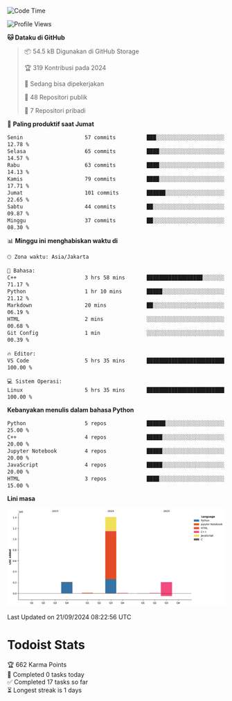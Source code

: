 <!--START_SECTION:waka-->
![Code Time](http://img.shields.io/badge/Code%20Time-40%20hrs%2034%20mins-blue)

![Profile Views](http://img.shields.io/badge/Profil%20dilihat-3-blue)

**🐱 Dataku di GitHub** 

> 📦 54.5 kB Digunakan di GitHub Storage 
 > 
> 🏆 319 Kontribusi pada 2024
 > 
> 💼 Sedang bisa dipekerjakan
 > 
> 📜 48 Repositori publik 
 > 
> 🔑 7 Repositori pribadi 
 > 
📅 **Paling produktif saat Jumat** 

```text
Senin                    57 commits          ███░░░░░░░░░░░░░░░░░░░░░░   12.78 % 
Selasa                   65 commits          ████░░░░░░░░░░░░░░░░░░░░░   14.57 % 
Rabu                     63 commits          ████░░░░░░░░░░░░░░░░░░░░░   14.13 % 
Kamis                    79 commits          ████░░░░░░░░░░░░░░░░░░░░░   17.71 % 
Jumat                    101 commits         ██████░░░░░░░░░░░░░░░░░░░   22.65 % 
Sabtu                    44 commits          ██░░░░░░░░░░░░░░░░░░░░░░░   09.87 % 
Minggu                   37 commits          ██░░░░░░░░░░░░░░░░░░░░░░░   08.30 % 
```


📊 **Minggu ini menghabiskan waktu di** 

```text
🕑︎ Zona waktu: Asia/Jakarta

💬 Bahasa: 
C++                      3 hrs 58 mins       ██████████████████░░░░░░░   71.17 % 
Python                   1 hr 10 mins        █████░░░░░░░░░░░░░░░░░░░░   21.12 % 
Markdown                 20 mins             ██░░░░░░░░░░░░░░░░░░░░░░░   06.19 % 
HTML                     2 mins              ░░░░░░░░░░░░░░░░░░░░░░░░░   00.68 % 
Git Config               1 min               ░░░░░░░░░░░░░░░░░░░░░░░░░   00.39 % 

🔥 Editor: 
VS Code                  5 hrs 35 mins       █████████████████████████   100.00 % 

💻 Sistem Operasi: 
Linux                    5 hrs 35 mins       █████████████████████████   100.00 % 
```

**Kebanyakan menulis dalam bahasa Python** 

```text
Python                   5 repos             ██████░░░░░░░░░░░░░░░░░░░   25.00 % 
C++                      4 repos             █████░░░░░░░░░░░░░░░░░░░░   20.00 % 
Jupyter Notebook         4 repos             █████░░░░░░░░░░░░░░░░░░░░   20.00 % 
JavaScript               4 repos             █████░░░░░░░░░░░░░░░░░░░░   20.00 % 
HTML                     3 repos             ████░░░░░░░░░░░░░░░░░░░░░   15.00 % 
```



**Lini masa**

![Lines of Code chart](https://raw.githubusercontent.com/yusuf601/yusuf601/main/assets/bar_graph.png)


 Last Updated on 21/09/2024 08:22:56 UTC
<!--END_SECTION:waka-->
# Todoist Stats

<!-- TODO-IST:START -->
🏆  662 Karma Points           
🌸  Completed 0 tasks today           
✅  Completed 17 tasks so far           
⏳  Longest streak is 1 days
<!-- TODO-IST:END -->
